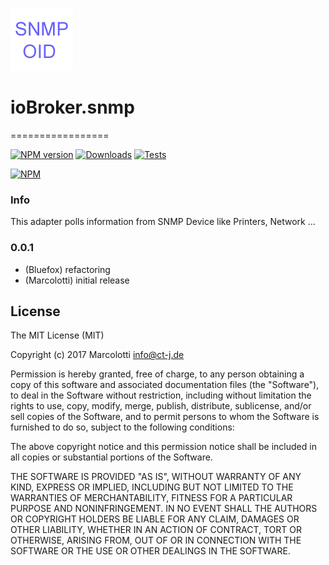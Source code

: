 ![Logo](admin/snmp.png)
# ioBroker.snmp
=================

[![NPM version](http://img.shields.io/npm/v/iobroker.snmp.svg)](https://www.npmjs.com/package/iobroker.snmp)
[![Downloads](https://img.shields.io/npm/dm/iobroker.snmp.svg)](https://www.npmjs.com/package/iobroker.snmp)
[![Tests](https://travis-ci.org/CTJaeger/ioBroker.snmp.svg?branch=master)](https://travis-ci.org/CTJaeger/ioBroker.snmp)

[![NPM](https://nodei.co/npm/iobroker.snmp.png?downloads=true)](https://nodei.co/npm/iobroker.snmp/)

### Info
This adapter polls information from SNMP Device like Printers, Network ...

### 0.0.1
* (Bluefox)    refactoring
* (Marcolotti) initial release

## License
The MIT License (MIT)

Copyright (c) 2017 Marcolotti <info@ct-j.de>

Permission is hereby granted, free of charge, to any person obtaining a copy
of this software and associated documentation files (the "Software"), to deal
in the Software without restriction, including without limitation the rights
to use, copy, modify, merge, publish, distribute, sublicense, and/or sell
copies of the Software, and to permit persons to whom the Software is
furnished to do so, subject to the following conditions:

The above copyright notice and this permission notice shall be included in
all copies or substantial portions of the Software.

THE SOFTWARE IS PROVIDED "AS IS", WITHOUT WARRANTY OF ANY KIND, EXPRESS OR
IMPLIED, INCLUDING BUT NOT LIMITED TO THE WARRANTIES OF MERCHANTABILITY,
FITNESS FOR A PARTICULAR PURPOSE AND NONINFRINGEMENT. IN NO EVENT SHALL THE
AUTHORS OR COPYRIGHT HOLDERS BE LIABLE FOR ANY CLAIM, DAMAGES OR OTHER
LIABILITY, WHETHER IN AN ACTION OF CONTRACT, TORT OR OTHERWISE, ARISING FROM,
OUT OF OR IN CONNECTION WITH THE SOFTWARE OR THE USE OR OTHER DEALINGS IN
THE SOFTWARE.
